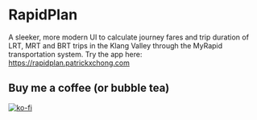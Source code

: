# RapidPlan

A sleeker, more modern UI to calculate journey fares and trip duration of LRT, MRT and BRT trips in the Klang Valley through the MyRapid transportation system.
Try the app here: https://rapidplan.patrickxchong.com

## Buy me a coffee (or bubble tea)
[![ko-fi](https://www.ko-fi.com/img/githubbutton_sm.svg)](https://ko-fi.com/patrickxchong)
